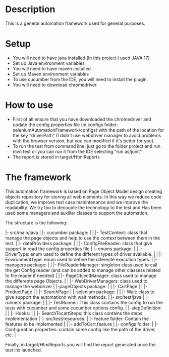 # Description

This is a general automation framework used for general purposes.

# Setup

- You will need to have java installed (In this project I used JAVA 17)
- Set up Java environment variables
- You will need to have maven installed
- Set up Maven environment variables
- To use cucumber from the IDE, you will need to install the plugin.
- You will need to download chromedriver.

# How to use

- First of all ensure that you have downloaded the chromedriver and update the config.properties file (in configs folder: seleniumAutomationFramework/configs) with the path of the location for the key "driverPath" (I didn't use webdriver manager to avoid problems with the browser version, but you can modified if it's better for you).
- To run the test from command line, just go to the folder project and run mvn test or you can run it from the IDE selecting "run as/junit"
- The report is stored in target/HtmlReports

# The framework

This automation framework is based on Page Object Model design creating objects repository for storing all web elements. In this way we reduce code duplication, we improve test case manintenance and we improve the readability. We try too to decouple the technology to the test and Has been used some managers and auxiliar classes to support the automation.

The structure is the following:

|- src/main/java
|    |- cucumber package:
|    |    |- TestContext: class that manage the page objects and help to use the context between them in the test.
|    |- dataProviders package:
|    |    |- ConfigFileReader: class that give support in read the config properties file
|    |- enums package:
|    |    |- DriverType: enum used to define the different types of driver available.
|    |    |- EnvironmentType: enum used to define the diferente execution types.
|    |- managers package:
|    |    |- FileReaderManager: singleton class used to call the get Config reader (and can be added to manage other classess related to file reader if needed)
|    |    |- PageObjectManager: class used to manage the differents page Objects.
|    |    |- WebDriverManagers: class used to manage the webdriver
|    |-pageObjects package:
|    |    |- CartPage
|    |    |- ProductPage
|    |    |- SearchPage
|    |-selenium package:
|    |    |- Wait: class to give support the automationn with wait methods.
|
|- src/test/java
|    |-runners package:
|    |    |- TestRunner: This class contains the config to run the tests with cucumber and some cucumber options config.
|    |-stepDefinition:
|    |    |- Hooks:
|    |    |- SearchTocartSteps: this class contains the steps implementation
|
|- src/test/resources:
|   |- feature folder: Contain the features to be implemented
|   |   |- addToCart.feature
|
|- configs folder:
|    |- Configuration.properties: contain some config like the path of the driver, etc.
|

Finally, in target/HtmlReports you will find the report generated once the test ins launched.

    


